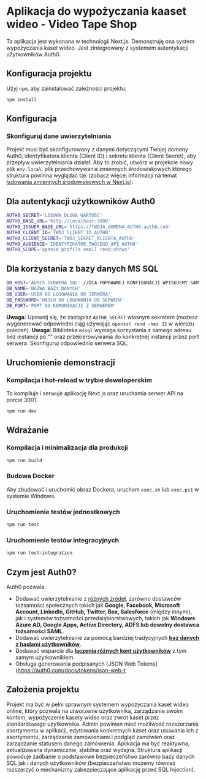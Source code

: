 # Aplikacja do wypożyczania kaaset wideo - Video Tape Shop

Ta aplikacja jest wykonana w technologii Next.js. Demonstruję ona system wypożyczania kaset wideo. Jest zintegrowany z systemem autentykacji użytkowników Auth0.


## Konfiguracja projektu

Użyj `npm`, aby zainstalować zależności projektu:

```bash
npm install
```

## Konfiguracja

### Skonfiguruj dane uwierzytelniania

Projekt musi być skonfigurowany z danymi dotyczącymi Twojej domeny Auth0, identyfikatora klienta (Client ID) i sekretu klienta (Client Secret), aby przepływ uwierzytelniania działał.
Aby to zrobić, utwórz w projekcie nowy plik `env.local`, plik przechowywania zmiennych środowiskowych którego struktura powinna wyglądać tak (zobacz więcej informacji na temat [ładowania zmiennych środowiskowych w Next.js](https://nextjs.org/docs/basic-features/environment-variables)):

## Dla autentykacji użytkowników Auth0
```sh
AUTH0_SECRET='LOSOWA_DŁUGA_WARTOŚĆ'
AUTH0_BASE_URL='http://localhost:3000'
AUTH0_ISSUER_BASE_URL='https://TWOJA_DOMENA_AUTH0.auth0.com'
AUTH0_CLIENT_ID='TWÓJ_CLIENT_ID_AUTH0'
AUTH0_CLIENT_SECRET='TWÓJ_SEKRET_KLIENTA_AUTH0'
AUTH0_AUDIENCE='IDENTYFIKATOR_TWOJEGO_API_AUTH0'
AUTH0_SCOPE='openid profile email read:shows'
```

## Dla korzystania z bazy danych MS SQL
```sh
DB_HOST='ADRES SERWERA SQL' //DLA POPRAWNEJ KONFIGURACJI WPISUJEMY SAM ADRES SERWERA BEZ JEGO INSTANCJI
DB_NAME='NAZWA BAZY DANYCH'
DB_USER='USER DO LOGOWANIA DO SERWERA'
DB_PASSWORD='HASŁO DO LOGOWANIA DO SERWERA'
DB_PORT='PORT DO KOMUNIKACJI Z SERWEREM'
```

**Uwaga**: Upewnij się, że zastąpisz `AUTH0_SECRET` własnym sekretem (możesz wygenerować odpowiedni ciąg używając `openssl rand -hex 32` w wierszu poleceń).
**Uwaga**: Biblioteka `mssql` wymaga korzystania z samego adresu bez instancji po "\" oraz przekierowywania do konkretnej instancji przez port serwera. Skonfiguruj odpowiednio serwera SQL.

## Uruchomienie demonstracji

### Kompilacja i hot-reload w trybie deweloperskim

To kompiluje i serwuje aplikację Next.js oraz uruchamia serwer API na porcie 3001.

```bash
npm run dev
```

## Wdrażanie

### Kompilacja i minimalizacja dla produkcji

```bash
npm run build
```

### Budowa Docker

Aby zbudować i uruchomić obraz Dockera, uruchom `exec.sh` lub `exec.ps1` w systemie Windows.

### Uruchomienie testów jednostkowych

```bash
npm run test
```

### Uruchomienie testów integracyjnych

```bash
npm run test:integration
```

## Czym jest Auth0?

Auth0 pozwala:

* Dodawać uwierzytelnianie z [różnych źródeł](https://auth0.com/docs/identityproviders), zarówno dostawców tożsamości społecznych takich jak **Google, Facebook, Microsoft Account, LinkedIn, GitHub, Twitter, Box, Salesforce** (między innymi), jak i systemów tożsamości przedsiębiorstwowych, takich jak **Windows Azure AD, Google Apps, Active Directory, ADFS lub dowolny dostawca tożsamości SAML**.
* Dodawać uwierzytelnianie za pomocą bardziej tradycyjnych **[baz danych z hasłami użytkowników](https://auth0.com/docs/connections/database/custom-db)**.
* Dodawać wsparcie dla **[łączenia różnych kont użytkowników](https://auth0.com/docs/users/user-account-linking)** z tym samym użytkownikiem.
* Obsługa generowania podpisanych [JSON Web Tokens](https://auth0.com/docs/tokens/json-web-t

## Założenia projektu

Projekt ma być w pełni sprawnym systemem wypożyczania kaset wideo online, który pozwala na utworzenie użytkownika, zarządzanie swoim kontem, wypożyczenie kasety wideo oraz zwrot kaset przez standardowego użytkownika. 
Admin powinien mieć możliwość rozszerzania asortymentu w aplikacji, edytowania konkretnych kaset oraz usuwania ich z asortymentu, zarządzanie zamówieniami i podgląd zamówień oraz zarządzanie statusem danego zamówienia.
Aplikacja ma być reaktywna, aktualizowana dynamicznie, stabilna oraz wydajna. Struktura aplikacji powoduje zadbanie o podstawowe bezpieczeństwo zarówno bazy danych SQL jak i danych użytkowników (bezpieczeństwo możemy również rozszerzyć o mechanizmy zabezpieczające aplikację przed SQL Injection).

